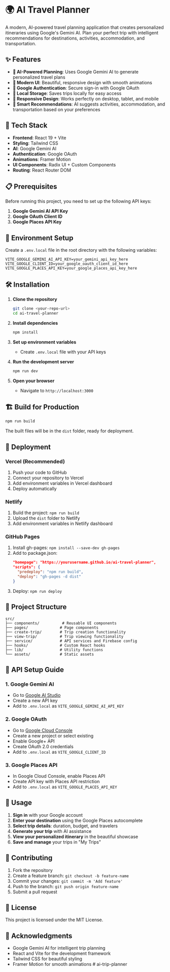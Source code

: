 # 🌍 AI Travel Planner

A modern, AI-powered travel planning application that creates personalized itineraries using Google's Gemini AI. Plan your perfect trip with intelligent recommendations for destinations, activities, accommodation, and transportation.

## ✨ Features

- **🤖 AI-Powered Planning**: Uses Google Gemini AI to generate personalized travel plans
- **🎨 Modern UI**: Beautiful, responsive design with smooth animations
- **🔐 Google Authentication**: Secure sign-in with Google OAuth
- **💾 Local Storage**: Saves trips locally for easy access
- **📱 Responsive Design**: Works perfectly on desktop, tablet, and mobile
- **🎯 Smart Recommendations**: AI suggests activities, accommodation, and transportation based on your preferences

## 🚀 Tech Stack

- **Frontend**: React 19 + Vite
- **Styling**: Tailwind CSS
- **AI**: Google Gemini AI
- **Authentication**: Google OAuth
- **Animations**: Framer Motion
- **UI Components**: Radix UI + Custom Components
- **Routing**: React Router DOM

## 📋 Prerequisites

Before running this project, you need to set up the following API keys:

1. **Google Gemini AI API Key**
2. **Google OAuth Client ID**
3. **Google Places API Key**

## 🔧 Environment Setup

Create a `.env.local` file in the root directory with the following variables:

```env
VITE_GOOGLE_GEMINI_AI_API_KEY=your_gemini_api_key_here
VITE_GOOGLE_CLIENT_ID=your_google_oauth_client_id_here
VITE_GOOGLE_PLACES_API_KEY=your_google_places_api_key_here
```

## 🛠️ Installation

1. **Clone the repository**
   ```bash
   git clone <your-repo-url>
   cd ai-travel-planner
   ```

2. **Install dependencies**
   ```bash
   npm install
   ```

3. **Set up environment variables**
   - Create `.env.local` file with your API keys

4. **Run the development server**
   ```bash
   npm run dev
   ```

5. **Open your browser**
   - Navigate to `http://localhost:3000`

## 🏗️ Build for Production

```bash
npm run build
```

The built files will be in the `dist` folder, ready for deployment.

## 🚀 Deployment

### Vercel (Recommended)
1. Push your code to GitHub
2. Connect your repository to Vercel
3. Add environment variables in Vercel dashboard
4. Deploy automatically

### Netlify
1. Build the project: `npm run build`
2. Upload the `dist` folder to Netlify
3. Add environment variables in Netlify dashboard

### GitHub Pages
1. Install gh-pages: `npm install --save-dev gh-pages`
2. Add to package.json:
   ```json
   "homepage": "https://yourusername.github.io/ai-travel-planner",
   "scripts": {
     "predeploy": "npm run build",
     "deploy": "gh-pages -d dist"
   }
   ```
3. Deploy: `npm run deploy`

## 📁 Project Structure

```
src/
├── components/          # Reusable UI components
├── pages/              # Page components
├── create-trip/        # Trip creation functionality
├── view-trip/          # Trip viewing functionality
├── service/            # API services and Firebase config
├── hooks/              # Custom React hooks
├── lib/                # Utility functions
└── assets/             # Static assets
```

## 🔑 API Setup Guide

### 1. Google Gemini AI
- Go to [Google AI Studio](https://makersuite.google.com/app/apikey)
- Create a new API key
- Add to `.env.local` as `VITE_GOOGLE_GEMINI_AI_API_KEY`

### 2. Google OAuth
- Go to [Google Cloud Console](https://console.cloud.google.com/)
- Create a new project or select existing
- Enable Google+ API
- Create OAuth 2.0 credentials
- Add to `.env.local` as `VITE_GOOGLE_CLIENT_ID`

### 3. Google Places API
- In Google Cloud Console, enable Places API
- Create API key with Places API restriction
- Add to `.env.local` as `VITE_GOOGLE_PLACES_API_KEY`

## 🎯 Usage

1. **Sign in** with your Google account
2. **Enter your destination** using the Google Places autocomplete
3. **Select trip details**: duration, budget, and travelers
4. **Generate your trip** with AI assistance
5. **View your personalized itinerary** in the beautiful showcase
6. **Save and manage** your trips in "My Trips"

## 🤝 Contributing

1. Fork the repository
2. Create a feature branch: `git checkout -b feature-name`
3. Commit your changes: `git commit -m 'Add feature'`
4. Push to the branch: `git push origin feature-name`
5. Submit a pull request

## 📄 License

This project is licensed under the MIT License.

## 🙏 Acknowledgments

- Google Gemini AI for intelligent trip planning
- React and Vite for the development framework
- Tailwind CSS for beautiful styling
- Framer Motion for smooth animations
#   a i - t r i p - p l a n n e r  
 